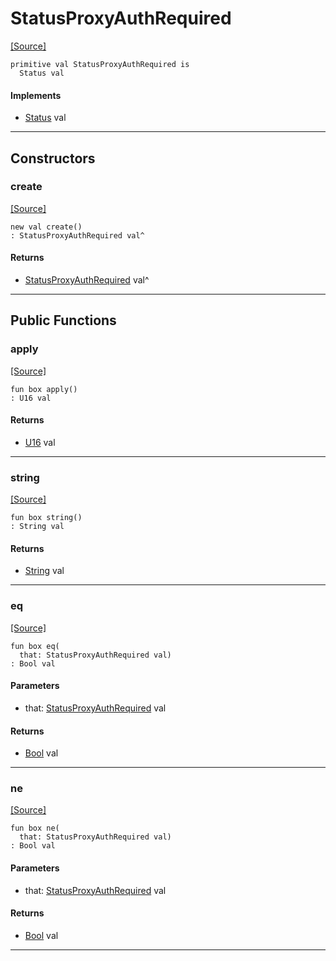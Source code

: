 # StatusProxyAuthRequired
<span class="source-link">[[Source]](src/server/status.md#L89)</span>
```pony
primitive val StatusProxyAuthRequired is
  Status val
```

#### Implements

* [Status](server-Status.md) val

---

## Constructors

### create
<span class="source-link">[[Source]](src/server/status.md#L89)</span>


```pony
new val create()
: StatusProxyAuthRequired val^
```

#### Returns

* [StatusProxyAuthRequired](server-StatusProxyAuthRequired.md) val^

---

## Public Functions

### apply
<span class="source-link">[[Source]](src/server/status.md#L90)</span>


```pony
fun box apply()
: U16 val
```

#### Returns

* [U16](builtin-U16.md) val

---

### string
<span class="source-link">[[Source]](src/server/status.md#L91)</span>


```pony
fun box string()
: String val
```

#### Returns

* [String](builtin-String.md) val

---

### eq
<span class="source-link">[[Source]](src/server/status.md#L90)</span>


```pony
fun box eq(
  that: StatusProxyAuthRequired val)
: Bool val
```
#### Parameters

*   that: [StatusProxyAuthRequired](server-StatusProxyAuthRequired.md) val

#### Returns

* [Bool](builtin-Bool.md) val

---

### ne
<span class="source-link">[[Source]](src/server/status.md#L90)</span>


```pony
fun box ne(
  that: StatusProxyAuthRequired val)
: Bool val
```
#### Parameters

*   that: [StatusProxyAuthRequired](server-StatusProxyAuthRequired.md) val

#### Returns

* [Bool](builtin-Bool.md) val

---

